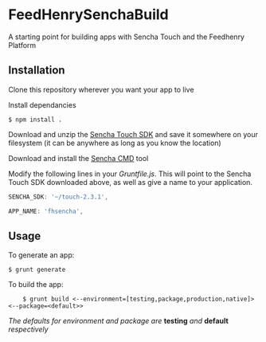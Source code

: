 FeedHenrySenchaBuild
==========

A starting point for building apps with Sencha Touch and the Feedhenry Platform

Installation
------------

Clone this repository wherever you want your app to live

Install dependancies

```
$ npm install .
```

Download and unzip the [Sencha Touch SDK](http://www.sencha.com/products/touch/download/) and save it somewhere on your filesystem (it can be anywhere as long as you know the location)

Download and install the [Sencha CMD](http://www.sencha.com/products/sencha-cmd/download) tool

Modify the following lines in your *Gruntfile.js*. This will point to the Sencha Touch SDK downloaded above, as well as give a name to your application.

```javascript
SENCHA_SDK: '~/touch-2.3.1',
```

```javascript
APP_NAME: 'fhsencha',
```

Usage
------------

To generate an app:

```
$ grunt generate
```

To build the app:

```
    $ grunt build <--environment=[testing,package,production,native]> <--package=<default>>
```


*The defaults for environment and package are* **testing** *and* **default** *respectively*